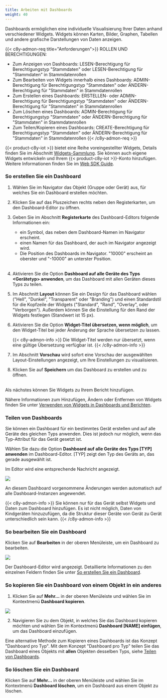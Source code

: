 ```yaml
---
title: Arbeiten mit Dashboards
weight: 40
---
```


Dashboards ermöglichen eine individuelle Visualisierung Ihrer Daten anhand verschiedener Widgets. Widgets können Karten, Bilder, Graphen, Tabellen und andere grafische Darstellungen von Daten anzeigen.

{{< c8y-admon-req title="Anforderungen">}}
ROLLEN UND BERECHTIGUNGEN:

- Zum Anzeigen von Dashboards: LESEN-Berechtigung für Berechtigungstyp "Stammdaten" oder LESEN-Berechtigung für "Stammdaten" in Stammdatenrollen
- Zum Bearbeiten von Widgets innerhalb eines Dashboards: ADMIN-Berechtigung für Berechtigungstyp "Stammdaten" oder ÄNDERN-Berechtigung für "Stammdaten" in Stammdatenrollen
- Zum Erstellen eines Dashboards: ERSTELLEN- oder ADMIN-Berechtigung für Berechtigungstyp "Stammdaten" oder ÄNDERN-Berechtigung für "Stammdaten" in Stammdatenrollen
- Zum Löschen eines Dashboards: ADMIN-Berechtigung für Berechtigungstyp "Stammdaten" oder ÄNDERN-Berechtigung für "Stammdaten" in Stammdatenrollen
- Zum Teilen/Kopieren eines Dashboards: CREATE-Berechtigung für Berechtigungstyp "Stammdaten" oder ÄNDERN-Berechtigung für "Stammdaten" in Stammdatenrollen
  {{< /c8y-admon-req >}}

{{< product-c8y-iot >}} bietet eine Reihe voreingestellter Widgets, Details finden Sie im Abschnitt [Widgets-Sammlung](#widgets-collection). Sie können auch eigene Widgets entwickeln und Ihrem {{< product-c8y-iot >}}-Konto hinzufügen. Weitere Informationen finden Sie im [Web SDK Guide](/web/).

<a name="creating-dashboards"></a>

### So erstellen Sie ein Dashboard

1. Wählen Sie im Navigator das Objekt (Gruppe oder Gerät) aus, für welches Sie ein Dashboard erstellen möchten.
2. Klicken Sie auf das Pluszeichen rechts neben den Registerkarten, um den Dashboard-Editor zu öffnen.
3. Geben Sie im Abschnitt **Registerkarte** des Dashboard-Editors folgende Informationen ein:

    * ein Symbol, das neben dem Dashboard-Namen im Navigator erscheint.
    * einen Namen für das Dashboard, der auch im Navigator angezeigt wird.
    * Die Position des Dashboards im Navigator. "10000" erscheint an oberster und "-10000" an unterster Position.
<br><br>
4. Aktivieren Sie die Option **Dashboard auf alle Geräte des Typs <Gerätetyp> anwenden**, um das Dashboard mit allen Geräten dieses Typs zu teilen.
5. Im Abschnitt **Layout** können Sie ein Design für das Dashboard wählen ("Hell", "Dunkel", "Transparent" oder "Branding") und einen Standardstil für die Kopfzeile der Widgets ("Standard", "Rand", "Overlay", oder "Verborgen"). Außerdem können Sie die Einstellung für den Rand der Widgets festlegen (Standwert ist 15 px).
6. Aktivieren Sie die Option **Widget-Titel übersetzen, wenn möglich**, um den Widget-Titel bei jeder Änderung der Sprache übersetzen zu lassen.

    {{< c8y-admon-info >}}
Die Widget-Titel werden nur übersetzt, wenn eine gültige Übersetzung verfügbar ist.
    {{< /c8y-admon-info >}}
7. Im Abschnitt **Vorschau** wird sofort eine Vorschau der ausgewählten Layout-Einstellungen angezeigt, um Ihre Einstellungen zu visualisieren.

8. Klicken Sie auf **Speichern** um das Dashboard zu erstellen und zu öffnen.

<br>Als nächstes können Sie Widgets zu Ihrem Bericht hinzufügen.

Nähere Informationen zum Hinzufügen, Ändern oder Entfernen von Widgets finden Sie unter [Verwenden von Widgets in Dashboards und Berichten](#using-widgets).

<a name="sharing-dashboards"></a>
### Teilen von Dashboards

Sie können ein Dashboard für ein bestimmtes Gerät erstellen und auf alle Geräte des gleichen Typs anwenden. Dies ist jedoch nur möglich, wenn das Typ-Attribut für das Gerät gesetzt ist.

Wählen Sie dazu die Option **Dashboard auf alle Geräte des Typs [TYP] anwenden** im Dashboard-Editor. [TYP] zeigt den Typ des Geräts an, das gerade ausgewählt ist.

Im Editor wird eine entsprechende Nachricht angezeigt.

<img src="/images/benutzerhandbuch/cockpit/cockpit-dashboard-share.png" name="Shared dashboard"/>

An diesem Dashboard vorgenommene Änderungen werden automatisch auf alle Dashboard-Instanzen angewendet.

{{< c8y-admon-info >}}
Sie können nur für das Gerät selbst Widgets und Daten zum Dashboard hinzufügen. Es ist nicht möglich, Daten von Kindgeräten hinzuzufügen, da die Struktur dieser Geräte von Gerät zu Gerät unterschiedlich sein kann.
{{< /c8y-admon-info >}}

### So bearbeiten Sie ein Dashboard

Klicken Sie auf **Bearbeiten** in der oberen Menüleiste, um ein Dashboard zu bearbeiten.

<img src="/images/benutzerhandbuch/cockpit/cockpit-dashboard-edit.png" name="Edit dashboard"/>

Der Dashboard-Editor wird angezeigt. Detaillierte Informationen zu den einzelnen Feldern finden Sie unter [So erstellen Sie ein Dashboard](#creating-dashboards).

### So kopieren Sie ein Dashboard von einem Objekt in ein anderes

1. Klicken Sie auf **Mehr...** in der oberen Menüleiste und wählen Sie im Kontextmenü **Dashboard kopieren**.

  <img src="/images/benutzerhandbuch/cockpit/cockpit-dashboard-copy.png" name="Copy dashboard"/>

2. Navigieren Sie zu dem Objekt, in welches Sie das Dashboard kopieren möchten und wählen Sie im Kontextmenü **Dashboard [NAME] einfügen**, um das Dashboard einzufügen.

Eine alternative Methode zum Kopieren eines Dashboards ist das
Konzept "Dashboard pro Typ". Mit dem Konzept "Dashboard pro Typ" teilen Sie das Dashboard eines Objekts mit **allen** Objekten desselben Typs, siehe [Teilen von Dashboards](#sharing-dashboards).


### So löschen Sie ein Dashboard

Klicken Sie auf **Mehr...** in der oberen Menüleiste und wählen Sie im Kontextmenü **Dashboard löschen**, um ein Dashboard aus einem Objekt zu löschen.